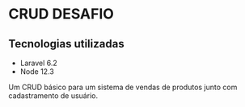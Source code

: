 # CRUD DESAFIO

## Tecnologias utilizadas
- Laravel 6.2
- Node 12.3
    
Um CRUD básico para um sistema de vendas de produtos junto com cadastramento de usuário.

